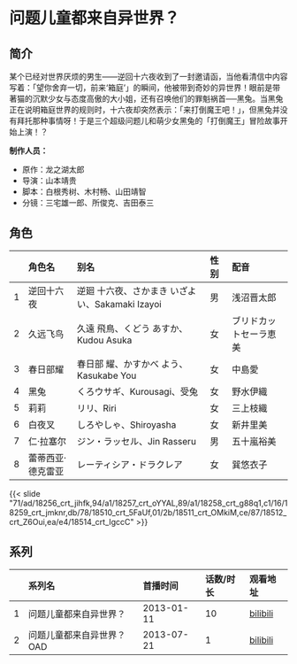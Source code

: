 # 问题儿童都来自异世界？


## 简介

某个已经对世界厌烦的男生——逆回十六夜收到了一封邀请函，当他看清信中内容写着：「望你舍弃一切，前来‘箱庭’」的瞬间，他被带到奇妙的异世界！眼前是带著猫的沉默少女与态度高傲的大小姐，还有召唤他们的罪魁祸首──黑兔。当黑兔正在说明箱庭世界的规则时，十六夜却突然表示：「来打倒魔王吧！」，但黑兔并没有拜托那种事情呀！于是三个超级问题儿和萌少女黑兔的「打倒魔王」冒险故事开始上演！？

**制作人员：**
- 原作：龙之湖太郎
- 导演：山本靖贵
- 脚本：白根秀树、木村畅、山田靖智
- 分镜：三宅雄一郎、所俊克、吉田泰三

## 角色

|     |   角色名   |   别名  | 性别 |  配音  |
|:--- |:------  |:----      |:---  |:--   |
| 1 | 逆回十六夜 | 逆廻 十六夜、さかまき いざよい、Sakamaki Izayoi | 男 | 浅沼晋太郎 |
| 2 | 久远飞鸟 | 久遠 飛鳥、くどう あすか、Kudou Asuka | 女 | ブリドカットセーラ恵美 |
| 3 | 春日部耀 | 春日部 耀、かすかべ よう、Kasukabe You | 女 | 中島愛 |
| 4 | 黑兔 | くろウサギ、Kurousagi、受兔 | 女 | 野水伊織 |
| 5 | 莉莉 | リリ、Riri | 女 | 三上枝織 |
| 6 | 白夜叉 | しろやしゃ、Shiroyasha | 女 | 新井里美 |
| 7 | 仁·拉塞尔 | ジン・ラッセル、Jin Rasseru | 男 | 五十嵐裕美 |
| 8 | 蕾蒂西亚·德克雷亚 | レーティシア・ドラクレア | 女 | 巽悠衣子 |

{{< slide "71/ad/18256_crt_jihfk,94/a1/18257_crt_oYYAL,89/a1/18258_crt_g88q1,c1/16/18259_crt_jmknr,db/78/18510_crt_5FaUf,01/2b/18511_crt_OMkiM,ce/87/18512_crt_Z6Oui,ea/e4/18514_crt_IgccC" >}}

## 系列

|     |   系列名   |   首播时间  | 话数/时长  | 观看地址 |
|:---  |:------    |:----      |:---       |:---  |
| 1 | 问题儿童都来自异世界？ | 2013-01-11 | 10 | [bilibili](https://www.bilibili.com/bangumi/play/ep8156)  |
| 2 | 问题儿童都来自异世界？ OAD | 2013-07-21 | 1 | [bilibili](https://www.bilibili.com/bangumi/play/ss3490)  |



